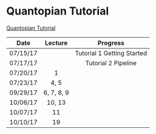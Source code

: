 Quantopian Tutorial
===

[Quantopian Tutorial](https://www.quantopian.com/tutorials)


|Date       | Lecture  |       Progress              |
|-----------|:--------:|:---------------------------:|
|07/15/17   |          | Tutorial 1 Getting Started  |
|07/17/17   |          | Tutorial 2 Pipeline         |
|07/20/17   | 1||
|07/23/17   | 4, 5||
|09/29/17   | 6, 7, 8, 9||
|10/06/17   | 10, 13 ||
|10/07/17   | 11 ||
|10/10/17   | 19 ||
